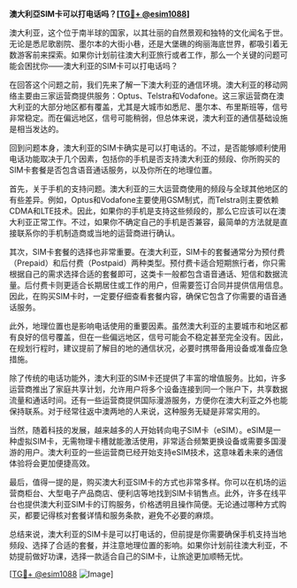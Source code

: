 **澳大利亞SIM卡可以打电话吗？[[TG💪+ @esim1088](https://t.me/s/esim1088)]**

澳大利亚，这个位于南半球的国家，以其壮丽的自然景观和独特的文化闻名于世。无论是悉尼歌剧院、墨尔本的大街小巷，还是大堡礁的绚丽海底世界，都吸引着无数游客前来探索。如果你计划前往澳大利亚旅行或者工作，那么一个关键的问题可能会困扰你——澳大利亚的SIM卡可以打电话吗？

在回答这个问题之前，我们先来了解一下澳大利亚的通信环境。澳大利亚的移动网络主要由三家运营商提供服务：Optus、Telstra和Vodafone。这三家运营商在澳大利亚的大部分地区都有覆盖，尤其是大城市如悉尼、墨尔本、布里斯班等，信号非常稳定。而在偏远地区，信号可能稍弱，但总体来说，澳大利亚的通信基础设施是相当发达的。

回到问题本身，澳大利亚的SIM卡确实是可以打电话的。不过，是否能够顺利使用电话功能取决于几个因素，包括你的手机是否支持澳大利亚的频段、你所购买的SIM卡套餐是否包含语音通话服务，以及你所在的地理位置。

首先，关于手机的支持问题。澳大利亚的三大运营商使用的频段与全球其他地区的有些差异。例如，Optus和Vodafone主要使用GSM制式，而Telstra则主要依赖CDMA和LTE技术。因此，如果你的手机是支持这些频段的，那么它应该可以在澳大利亚正常工作。不过，如果你不确定自己的手机是否兼容，最简单的方法就是直接联系你的手机制造商或当地的运营商进行确认。

其次，SIM卡套餐的选择也非常重要。在澳大利亚，SIM卡的套餐通常分为预付费（Prepaid）和后付费（Postpaid）两种类型。预付费卡适合短期旅行者，你只需根据自己的需求选择合适的套餐即可，这类卡一般都包含语音通话、短信和数据流量。后付费卡则更适合长期居住或工作的用户，但需要签订合同并提供信用信息。因此，在购买SIM卡时，一定要仔细查看套餐内容，确保它包含了你需要的语音通话服务。

此外，地理位置也是影响电话使用的重要因素。虽然澳大利亚的主要城市和地区都有良好的信号覆盖，但在一些偏远地区，信号可能会不稳定甚至完全没有。因此，在规划行程时，建议提前了解目的地的通信状况，必要时携带备用设备或准备应急措施。

除了传统的电话功能外，澳大利亚的SIM卡还提供了丰富的增值服务。比如，许多运营商推出了家庭共享计划，允许用户将多个设备连接到同一个账户下，共享数据流量和通话时间。还有一些运营商提供国际漫游服务，方便你在澳大利亚之外也能保持联系。对于经常往返中澳两地的人来说，这种服务无疑是非常实用的。

当然，随着科技的发展，越来越多的人开始转向电子SIM卡（eSIM）。eSIM是一种虚拟SIM卡，无需物理卡槽就能激活使用，非常适合频繁更换设备或需要多国漫游的用户。澳大利亚的一些运营商已经开始支持eSIM技术，这意味着未来的通信体验将会更加便捷高效。

最后，值得一提的是，购买澳大利亚SIM卡的方式也非常多样。你可以在机场的运营商柜台、大型电子产品商店、便利店等地找到SIM卡销售点。此外，许多在线平台也提供澳大利亚SIM卡的订购服务，价格透明且操作简便。无论通过哪种方式购买，都要记得核对套餐详情和服务条款，避免不必要的麻烦。

总结来说，澳大利亚的SIM卡是可以打电话的，但前提是你需要确保手机支持当地频段、选择了合适的套餐，并注意地理位置的影响。如果你计划前往澳大利亚，不妨提前做好功课，选择一款适合自己的SIM卡，让旅途更加顺畅无忧。

[[TG💪+ @esim1088](https://t.me/s/esim1088) ![Image](https://i.postimg.cc/4NQfJmqS/Snipaste-2025-05-13-00-14-12.png)]